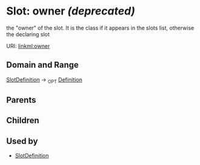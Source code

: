 
# Slot: owner _(deprecated)_


the "owner" of the slot. It is the class if it appears in the slots list, otherwise the declaring slot

URI: [linkml:owner](https://w3id.org/linkml/owner)


## Domain and Range

[SlotDefinition](SlotDefinition.md) ->  <sub>OPT</sub>
 [Definition](Definition.md)

## Parents


## Children


## Used by

 * [SlotDefinition](SlotDefinition.md)
